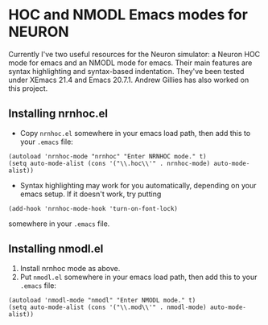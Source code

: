 # HOC and NMODL Emacs modes for NEURON

Currently I've two useful resources for the Neuron simulator: a Neuron
HOC mode for emacs and an NMODL mode for emacs. Their main features
are syntax highlighting and syntax-based indentation. They've been
tested under XEmacs 21.4 and Emacs 20.7.1. Andrew Gillies has also
worked on this project.

## Installing nrnhoc.el

* Copy `nrnhoc.el` somewhere in your emacs load path, then add this
to your `.emacs` file:
```
(autoload 'nrnhoc-mode "nrnhoc" "Enter NRNHOC mode." t)
(setq auto-mode-alist (cons '("\\.hoc\\'" . nrnhoc-mode) auto-mode-alist))
```
* Syntax highlighting may work for you automatically, depending on
your emacs setup. If it doesn't work, try putting
```
(add-hook 'nrnhoc-mode-hook 'turn-on-font-lock)
```
somewhere in your `.emacs` file.

## Installing nmodl.el

1. Install nrnhoc mode as above.
2. Put `nmodl.el` somewhere in your emacs load path, then add this to
your `.emacs` file:
```
(autoload 'nmodl-mode "nmodl" "Enter NMODL mode." t)
(setq auto-mode-alist (cons '("\\.mod\\'" . nmodl-mode) auto-mode-alist))
```



